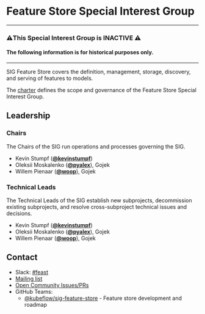 <!---
This is an autogenerated file!

Please do not edit this file directly, but instead make changes to the
sigs.yaml file in the project root.

To understand how this file is generated, see https://github.com/kubeflow/community/blob/master/generator/README.md
--->
# Feature Store Special Interest Group

<hr>
<h3>⚠️This Special Interest Group is INACTIVE ⚠️</h3>
<h4>The following information is for historical purposes only.</h4>
<hr>

SIG Feature Store covers the definition, management, storage, discovery, and serving of features to models.

The [charter](charter.md) defines the scope and governance of the Feature Store Special Interest Group.



## Leadership

### Chairs
The Chairs of the SIG run operations and processes governing the SIG.

* Kevin Stumpf (**[@kevinstumpf](https://github.com/kevinstumpf)**)
* Oleksii Moskalenko (**[@pyalex](https://github.com/pyalex)**), Gojek
* Willem Pienaar (**[@woop](https://github.com/woop)**), Gojek

### Technical Leads
The Technical Leads of the SIG establish new subprojects, decommission existing
subprojects, and resolve cross-subproject technical issues and decisions.

* Kevin Stumpf (**[@kevinstumpf](https://github.com/kevinstumpf)**)
* Oleksii Moskalenko (**[@pyalex](https://github.com/pyalex)**), Gojek
* Willem Pienaar (**[@woop](https://github.com/woop)**), Gojek

## Contact
- Slack: [#feast](https://kubeflow.slack.com/messages/feast)
- [Mailing list](https://groups.google.com/forum/#!forum/kubeflow-discuss)
- [Open Community Issues/PRs](https://github.com/kubeflow/community/labels/sig%2Farea/sig-feature-store)
- GitHub Teams:
    - [@kubeflow/sig-feature-store](https://github.com/orgs/kubeflow/teams/sig-feature-store) - Feature store development and roadmap

[subproject-definition]: https://github.com/kubeflow/community/blob/master/governance.md#subprojects
<!-- BEGIN CUSTOM CONTENT -->

<!-- END CUSTOM CONTENT -->
